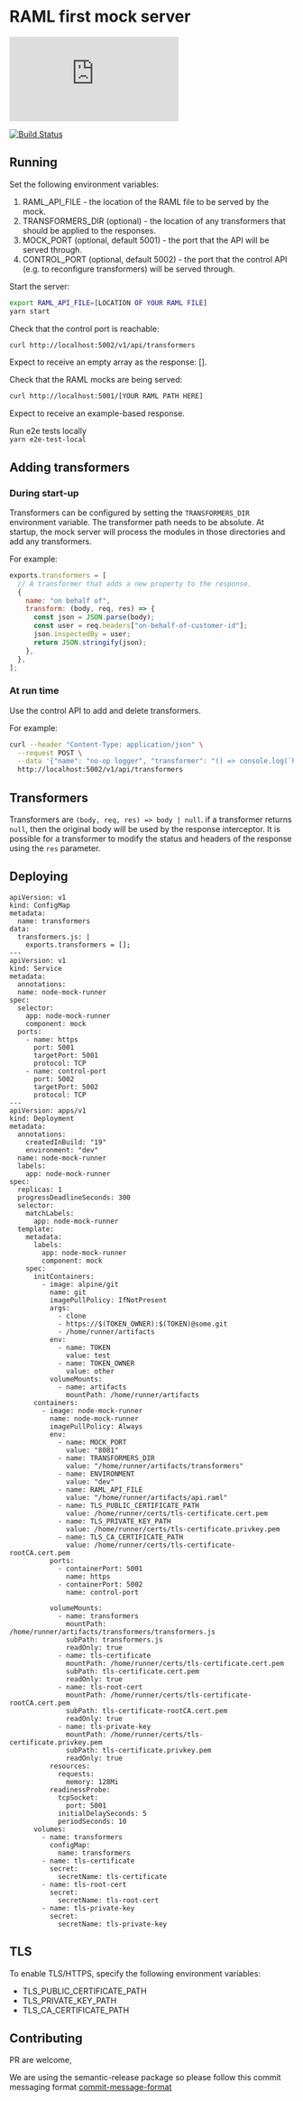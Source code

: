 # RAML first mock server

[![Type Coverage](https://img.shields.io/badge/dynamic/json.svg?label=type-coverage&prefix=%E2%89%A5&suffix=%&query=$.typeCoverage.atLeast&uri=https%3A%2F%2Fraw.githubusercontent.com%2Fagiledigital-labs%2Fnode-raml-mocker%2Fmaster%2Fpackage.json)](https://github.com/plantain-00/type-coverage)

[![Build Status](https://github.com/agiledigital-labs/node-raml-mocker/workflows/e2e_tests/badge.svg)](https://github.com/agiledigital-labs/node-raml-mocker/actions)

## Running

Set the following environment variables:

1. RAML_API_FILE - the location of the RAML file to be served by the mock.
2. TRANSFORMERS_DIR (optional) - the location of any transformers that should be applied to the responses.
3. MOCK_PORT (optional, default 5001) - the port that the API will be served through.
4. CONTROL_PORT (optional, default 5002) - the port that the control API (e.g. to reconfigure transformers) will be served through.

Start the server:

```bash
export RAML_API_FILE=[LOCATION OF YOUR RAML FILE]
yarn start
```

Check that the control port is reachable:

```bash
curl http://localhost:5002/v1/api/transformers
```

Expect to receive an empty array as the response: [].

Check that the RAML mocks are being served:

```bash
curl http://localhost:5001/[YOUR RAML PATH HERE]
```

Expect to receive an example-based response.

Run e2e tests locally  
`yarn e2e-test-local`

## Adding transformers

### During start-up

Transformers can be configured by setting the `TRANSFORMERS_DIR` environment variable. The transformer path needs to be absolute. At startup, the mock server will process the modules in those directories and add any transformers.

For example:

```javascript
exports.transformers = [
  // A transformer that adds a new property to the response.
  {
    name: "on behalf of",
    transform: (body, req, res) => {
      const json = JSON.parse(body);
      const user = req.headers["on-behalf-of-customer-id"];
      json.inspectedBy = user;
      return JSON.stringify(json);
    },
  },
];
```

### At run time

Use the control API to add and delete transformers.

For example:

```bash
curl --header "Content-Type: application/json" \
  --request POST \
  --data '{"name": "no-op logger", "transformer": "() => console.log(`heyo`)"}' \
  http://localhost:5002/v1/api/transformers
```

## Transformers

Transformers are `(body, req, res) => body | null`. if a transformer returns `null`, then the original body will be used by the response interceptor. It is possible for a transformer to modify the status and headers of the response using the `res` parameter.

## Deploying

```
apiVersion: v1
kind: ConfigMap
metadata:
  name: transformers
data:
  transformers.js: |
    exports.transformers = [];
---
apiVersion: v1
kind: Service
metadata:
  annotations:
  name: node-mock-runner
spec:
  selector:
    app: node-mock-runner
    component: mock
  ports:
    - name: https
      port: 5001
      targetPort: 5001
      protocol: TCP
    - name: control-port
      port: 5002
      targetPort: 5002
      protocol: TCP
---
apiVersion: apps/v1
kind: Deployment
metadata:
  annotations:
    createdInBuild: "19"
    environment: "dev"
  name: node-mock-runner
  labels:
    app: node-mock-runner
spec:
  replicas: 1
  progressDeadlineSeconds: 300
  selector:
    matchLabels:
      app: node-mock-runner
  template:
    metadata:
      labels:
        app: node-mock-runner
        component: mock
    spec:
      initContainers:
        - image: alpine/git
          name: git
          imagePullPolicy: IfNotPresent
          args:
            - clone
            - https://$(TOKEN_OWNER):$(TOKEN)@some.git
            - /home/runner/artifacts
          env:
            - name: TOKEN
              value: test
            - name: TOKEN_OWNER
              value: other
          volumeMounts:
            - name: artifacts
              mountPath: /home/runner/artifacts
      containers:
        - image: node-mock-runner
          name: node-mock-runner
          imagePullPolicy: Always
          env:
            - name: MOCK_PORT
              value: "8081"
            - name: TRANSFORMERS_DIR
              value: "/home/runner/artifacts/transformers"
            - name: ENVIRONMENT
              value: "dev"
            - name: RAML_API_FILE
              value: "/home/runner/artifacts/api.raml"
            - name: TLS_PUBLIC_CERTIFICATE_PATH
              value: /home/runner/certs/tls-certificate.cert.pem
            - name: TLS_PRIVATE_KEY_PATH
              value: /home/runner/certs/tls-certificate.privkey.pem
            - name: TLS_CA_CERTIFICATE_PATH
              value: /home/runner/certs/tls-certificate-rootCA.cert.pem
          ports:
            - containerPort: 5001
              name: https
            - containerPort: 5002
              name: control-port

          volumeMounts:
            - name: transformers
              mountPath: /home/runner/artifacts/transformers/transformers.js
              subPath: transformers.js
              readOnly: true
            - name: tls-certificate
              mountPath: /home/runner/certs/tls-certificate.cert.pem
              subPath: tls-certificate.cert.pem
              readOnly: true
            - name: tls-root-cert
              mountPath: /home/runner/certs/tls-certificate-rootCA.cert.pem
              subPath: tls-certificate-rootCA.cert.pem
              readOnly: true
            - name: tls-private-key
              mountPath: /home/runner/certs/tls-certificate.privkey.pem
              subPath: tls-certificate.privkey.pem
              readOnly: true
          resources:
            requests:
              memory: 128Mi
          readinessProbe:
            tcpSocket:
              port: 5001
            initialDelaySeconds: 5
            periodSeconds: 10
      volumes:
        - name: transformers
          configMap:
            name: transformers
        - name: tls-certificate
          secret:
            secretName: tls-certificate
        - name: tls-root-cert
          secret:
            secretName: tls-root-cert
        - name: tls-private-key
          secret:
            secretName: tls-private-key

```

## TLS

To enable TLS/HTTPS, specify the following environment variables:

- TLS_PUBLIC_CERTIFICATE_PATH
- TLS_PRIVATE_KEY_PATH
- TLS_CA_CERTIFICATE_PATH

## Contributing

PR are welcome,

We are using the semantic-release package so please follow this commit messaging format [commit-message-format](https://github.com/semantic-release/semantic-release#commit-message-format)
